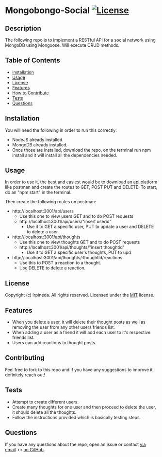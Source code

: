 
# Mongobongo-Social   [![License](https://img.shields.io/static/v1?label=License&message=MIT&color=blueviolet&style=for-the-badge)](https://opensource.org/licenses/MIT)
  
## Description
The following repo is to implement a RESTful API for a social network using MongoDB using Mongoose. Will execute CRUD methods.


## Table of Contents
- [Installation](#installation)
- [Usage](#usage)
- [License](#license)
- [Features](#features)
- [How to Contribute](#contributing)
- [Tests](#tests)
- [Questions](#questions)
  

## Installation
You will need the following in order to run this correctly:
- NodeJS already installed.
- MongoDB already installed.
- Once those are installed, download the repo, on the terminal run npm install and it will install all the dependencies needed.

## Usage
In order to use it, the best and easiest would be to download an api platform like postman and create the routes to GET, POST PUT and DELETE. To start, do an "npm start" in the terminal. 

Then create the following routes on postman:
- http://localhost:3001/api/users
  - Use this one to view users GET and to do POST requests 
  - http://localhost:3001/api/users/"insert userid"
    - Use it to GET a specific user, PUT to update a user and DELETE to delete a user.
- http://localhost:3001/api/thoughts
    - Use this one to view thoughts GET and to do POST requests 
    - http://localhost:3001/api/thoughts/"insert thoughtid"
        - Use it to GET a specific user's thoughts, PUT to upd
- http://localhost:3001/api/thoughts/:thoughtId/reactions
    - Use this to POST a reaction to a thought.
    - Use DELETE to delete a reaction.


## License
Copyright (c) lrpineda. All rights reserved.
Licensed under the [MIT](https://opensource.org/licenses/MIT) license.
  

## Features

- When you delete a user, it will delete their thought posts as well as removing the user from any other users friends list.
- When adding a user as a friend it will add each user to it's respective friends list.
- Users can add reactions to thought posts.

## Contributing
Feel free to fork to this repo and if you have any suggestions to improve it, definitely reach out!

## Tests

- Attempt to create different users.
- Create many thoughts for one user and then proceed to delete the user, it should delete all the thoughts.
- Follow the instructions provided which is basically testing steps.



## Questions
If you have any questions about the repo, open an issue or contact [via email](mailto:luicks212@gmail.com). or [on GitHub](https://github.com/lrpineda).
  